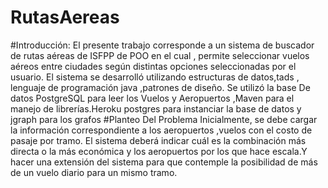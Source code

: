 # RutasAereas

#Introducción:
El presente trabajo corresponde a un sistema de buscador de rutas  aéreas de ISFPP  de POO en el cual  , permite seleccionar vuelos aéreos entre ciudades
según distintas opciones seleccionadas por el usuario. El sistema se desarrolló utilizando estructuras de datos,tads , lenguaje de programación java 
,patrones de diseño. 
Se utilizó la base De datos  PostgreSQL para leer los Vuelos y Aeropuertos ,Maven para el manejo de librerías.Heroku postgres para instanciar la base de datos y jgraph para los grafos
#Planteo Del Problema 
Inicialmente, se debe cargar la información correspondiente a los  aeropuertos ,vuelos  con el  costo de pasaje por tramo.
El sistema deberá indicar cuál es la combinación más directa o la más económica y los aeropuertos por los que hace escala.Y hacer una extensión del sistema para que contemple la posibilidad de más de un vuelo diario para un mismo tramo.
